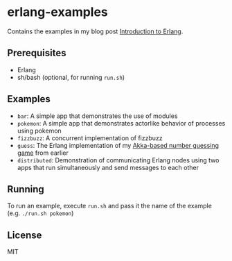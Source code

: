 # erlang-examples
Contains the examples in my blog post [Introduction to Erlang](https://yalingunayer.com/blog/introduction-to-erlang).

## Prerequisites
- Erlang
- sh/bash (optional, for running `run.sh`)

## Examples
- `bar`: A simple app that demonstrates the use of modules
- `pokemon`: A simple app that demonstrates actorlike behavior of processes using pokemon
- `fizzbuzz`: A concurrent implementation of fizzbuzz
- `guess`: The Erlang implementation of my [Akka-based number guessing game](https://yalingunayer.com/blog/actor-based-number-guessing-game-in-akka/) from earlier
- `distributed`: Demonstration of communicating Erlang nodes using two apps that run simultaneously and send messages to each other

## Running
To run an example, execute `run.sh` and pass it the name of the example (e.g. `./run.sh pokemon`)

## License
MIT
